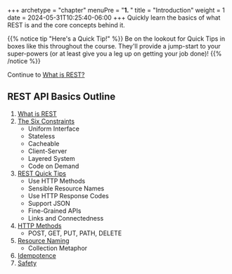 +++
archetype = "chapter"
menuPre = "<b>1. </b>"
title = "Introduction"
weight = 1
date = 2024-05-31T10:25:40-06:00
+++
Quickly learn the basics of what REST is and the core concepts behind it.

{{% notice tip "Here's a Quick Tip!" %}}
Be on the lookout for Quick Tips in boxes like this throughout the course. They'll provide a jump-start to your super-powers
(or at least give you a leg up on getting your job done)!
{{% /notice %}}

Continue to [What is REST?](/introduction/whatisrest.html)

## REST API Basics Outline
1. [What is REST](/introduction/whatisrest.html)
2. [The Six Constraints](/introduction/restconstraints.html)
    - Uniform Interface
    - Stateless
    - Cacheable
    - Client-Server
    - Layered System
    - Code on Demand
3. [REST Quick Tips](/introduction/restquicktips.html)
    - Use HTTP Methods
    - Sensible Resource Names
    - Use HTTP Response Codes
    - Support JSON
    - Fine-Grained APIs
    - Links and Connectedness
4. [HTTP Methods](/introduction/httpmethods.html)
    - POST, GET, PUT, PATH, DELETE
5. [Resource Naming](/introduction/resourcenaming.html)
    - Collection Metaphor
6. [Idempotence](/introduction/idempotence.html)
7. [Safety](/introduction/safety.html)
